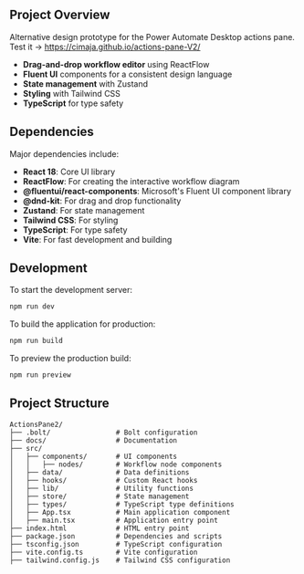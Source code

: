 ## Project Overview

Alternative design prototype for the Power Automate Desktop actions pane. Test it -> https://cimaja.github.io/actions-pane-V2/

- **Drag-and-drop workflow editor** using ReactFlow
- **Fluent UI** components for a consistent design language
- **State management** with Zustand
- **Styling** with Tailwind CSS
- **TypeScript** for type safety

## Dependencies

Major dependencies include:

- **React 18**: Core UI library
- **ReactFlow**: For creating the interactive workflow diagram
- **@fluentui/react-components**: Microsoft's Fluent UI component library
- **@dnd-kit**: For drag and drop functionality
- **Zustand**: For state management
- **Tailwind CSS**: For styling
- **TypeScript**: For type safety
- **Vite**: For fast development and building

## Development

To start the development server:

```bash
npm run dev
```

To build the application for production:

```bash
npm run build
```

To preview the production build:

```bash
npm run preview
```

## Project Structure

```
ActionsPane2/
├── .bolt/                # Bolt configuration
├── docs/                 # Documentation
├── src/
│   ├── components/       # UI components
│   │   ├── nodes/        # Workflow node components
│   ├── data/             # Data definitions
│   ├── hooks/            # Custom React hooks
│   ├── lib/              # Utility functions
│   ├── store/            # State management
│   ├── types/            # TypeScript type definitions
│   ├── App.tsx           # Main application component
│   ├── main.tsx          # Application entry point
├── index.html            # HTML entry point
├── package.json          # Dependencies and scripts
├── tsconfig.json         # TypeScript configuration
├── vite.config.ts        # Vite configuration
├── tailwind.config.js    # Tailwind CSS configuration
```
